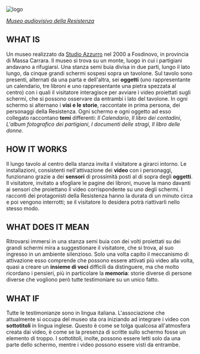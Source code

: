 ![logo](http://www.museimassacarrara.it/wp-content/uploads/2014/01/logo10-resistenzafosdinovo.jpg)

[_Museo audiovisivo della Resistenza_](http://www.museodellaresistenza.it/)

## WHAT IS

Un museo realizzato da [Studio Azzurro]( http://www.studioazzurro.com/index.php) nel 2000 a Fosdinovo, in provincia di Massa Carrara. Il museo si trova su un monte, luogo in cui i partigiani andavano a rifugiarsi. Una stanza semi buia divisa in due parti, lungo il lato lungo, da cinque grandi schermi sospesi sopra un tavolone. Sul tavolo sono presenti, alternati da una parta e dell'altra, sei **oggetti** (uno rappresentante un calendario, tre libroni e uno rappresentante una pietra spezzata al centro) con i quali il visitatore interagisce per avviare i video proiettati sugli schermi, che si possono osservare da entrambi i lato del tavolone. In ogni schermo si alternano i **visi e le storie**, raccontate in prima persona, dei personaggi della Resistenza. Ogni schermo e ogni oggetto ad esso collegato raccontano **temi** differenti: _Il Calendario_, _Il libro dei contadini_, _L'album fotografico dei partigiani_, _I documenti delle stragi_, _Il libro delle donne_.


## HOW IT WORKS

Il lungo tavolo al centro della stanza invita il visitatore a girarci intorno. Le installazioni, consistenti nell'attivazione dei **video** con i personaggi, funzionano grazie a dei **sensori** di prossimità posti al di sopra degli **oggetti**. Il visitatore, invitato a sfogliare le pagine dei libroni, muove la mano davanti ai sensori che proiettano il video corrispondente su uno degli schermi. I racconti dei protagonisti della Resistenza hanno la durata di un minuto circa e poi vengono interrotti; se il visitatore lo desidera potrà riattivarli nello stesso modo.


## WHAT DOES IT MEAN

Ritrovarsi immersi in una stanza semi buia con dei volti proiettati su dei grandi schermi mira a suggestionare il visitatore, che si trova, al suo ingresso in un ambiente silenzioso. Solo una volta capito il meccanismo di attivazione esso comprende che possono essere attivati più video alla volta, quasi a creare un **insieme di voci** difficili da distinguere, ma che molto ricordano i pensieri, più in particolare la **memoria**: storie diverse di persone diverse che vogliono però tutte testimoniare su un unico fatto.


## WHAT IF

Tutte le testimonianze sono in lingua italiana. L'associazione che attualmente si occupa del museo sta ora iniziando ad integrare i video con **sottotitoli** in lingua inglese. Questo è come se tolga qualcosa all'atmosfera creata dai video, è come se la presenza di scritte sullo schermo fosse un elemento di troppo. I sottotitoli, inolte, possono essere letti solo da una parte dello schermo, mentre i video possono essere visti da entrambe.

